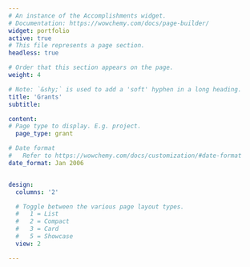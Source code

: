 ```yaml
---
# An instance of the Accomplishments widget.
# Documentation: https://wowchemy.com/docs/page-builder/
widget: portfolio
active: true
# This file represents a page section.
headless: true

# Order that this section appears on the page.
weight: 4

# Note: `&shy;` is used to add a 'soft' hyphen in a long heading.
title: 'Grants'
subtitle:

content:
# Page type to display. E.g. project.
  page_type: grant

# Date format
#   Refer to https://wowchemy.com/docs/customization/#date-format
date_format: Jan 2006


design:
  columns: '2'

  # Toggle between the various page layout types.
  #   1 = List
  #   2 = Compact
  #   3 = Card
  #   5 = Showcase
  view: 2

---
```

